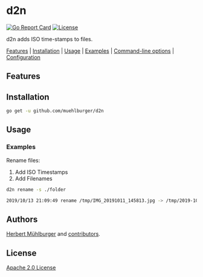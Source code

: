 # d2n
[![Go Report Card](https://goreportcard.com/badge/github.com/muehlburger/d2n)](https://goreportcard.com/report/github.com/muehlburger/d2n)
[![License](https://img.shields.io/badge/License-Apache%202.0-blue.svg)](https://github.com/muehlburger/d2n/blob/master/LICENSE)

d2n adds ISO time-stamps to files.

[Features](#features) | [Installation](#installation) | [Usage](#usage) | [Examples](#examples) | [Command-line options](#options) | [Configuration](#configuration)

## Features

## Installation

```bash
go get -u github.com/muehlburger/d2n
```

## Usage

### Examples

Rename files:
1. Add ISO Timestamps
2. Add Filenames

```bash
d2n rename -s ./folder

2019/10/13 21:09:49 rename /tmp/IMG_20191011_145813.jpg -> /tmp/2019-10-11T14.58.15 IMG_20191011_145813.jpg
```

## Authors

[Herbert Mühlburger](https://github.com/muehlburger) and [contributors](https://github.com/muehlburger/d2n/graphs/contributors).

## License

[Apache 2.0 License](LICENSE)

[report-card-image]: https://goreportcard.com/badge/github.com/muehlburger/d2n
[report-card-url]: https://goreportcard.com/report/github.com/muehlburger/d2n
